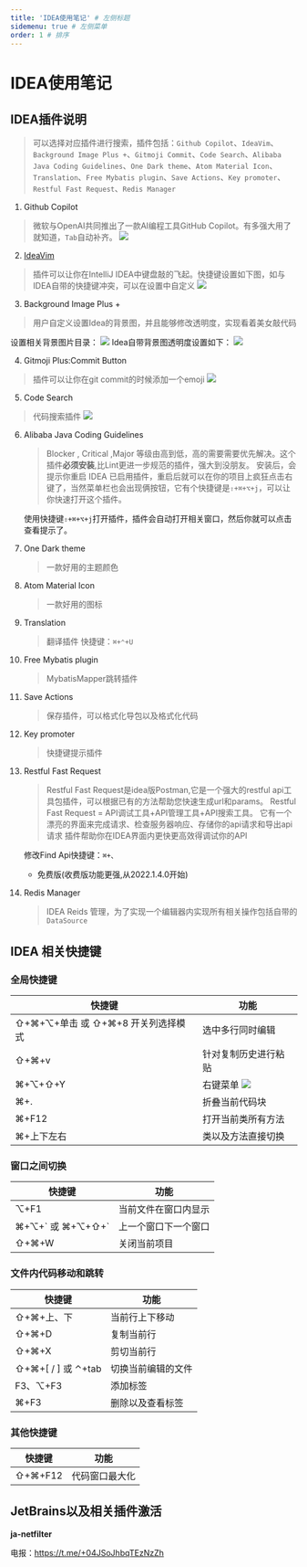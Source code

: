 ```yaml
---
title: 'IDEA使用笔记' # 左侧标题
sidemenu: true # 左侧菜单
order: 1 # 排序
---
```

# IDEA使用笔记

## IDEA插件说明

> 可以选择对应插件进行搜索，插件包括：`Github Copilot`、`IdeaVim`、`Background Image Plus +`、`Gitmoji Commit`、`Code Search`、`Alibaba Java Coding Guidelines`、`One Dark theme`、`Atom Material Icon`、`Translation`、`Free Mybatis plugin`、`Save Actions`、`Key promoter`、`Restful Fast Request`、`Redis Manager`

1. Github Copilot
> 微软与OpenAI共同推出了一款AI编程工具GitHub Copilot。有多强大用了就知道，`Tab`自动补齐。
![](https://cdn.jsdelivr.net/gh/StupidUr/images@main/notes/20220427092527.png)

2. [IdeaVim](/tool/other/vim)
> 插件可以让你在IntelliJ IDEA中键盘敲的飞起。快捷键设置如下图，如与IDEA自带的快捷键冲突，可以在设置中自定义
![](https://cdn.jsdelivr.net/gh/StupidUr/images@main/notes/20220427092257.png)

3. Background Image Plus +
> 用户自定义设置Idea的背景图，并且能够修改透明度，实现看着美女敲代码

设置相关背景图片目录：
![](https://cdn.jsdelivr.net/gh/StupidUr/images@main/notes/20220427101249.png)
Idea自带背景图透明度设置如下：
![](https://cdn.jsdelivr.net/gh/StupidUr/images@main/notes/20220427100936.png)

4. Gitmoji Plus:Commit Button
> 插件可以让你在git commit的时候添加一个emoji
![](https://cdn.jsdelivr.net/gh/StupidUr/images@main/notes/20220427091937.png)

5. Code Search
> 代码搜索插件
![](https://cdn.jsdelivr.net/gh/StupidUr/images@main/notes/20220427091750.png)

6. Alibaba Java Coding Guidelines
   > Blocker , Critical ,Major 等级由高到低，高的需要需要优先解决。这个插件**必须安装**,比Lint更进一步规范的插件，强大到没朋友。
   > 安装后，会提示你重启 IDEA 已启用插件，重启后就可以在你的项目上疯狂点击右键了，当然菜单栏也会出现俩按钮，它有个快捷键是`⇧+⌘+⌥+j`，可以让你快速打开这个插件。

   使用快捷键`⇧+⌘+⌥+j`打开插件，插件会自动打开相关窗口，然后你就可以点击查看提示了。

7. One Dark theme
   > 一款好用的主题颜色

8. Atom Material Icon
   > 一款好用的图标

9. Translation
   > 翻译插件 快捷键：`⌘+⌃+U`

10. Free Mybatis plugin
    > MybatisMapper跳转插件

11. Save Actions
    > 保存插件，可以格式化导包以及格式化代码

12. Key promoter
    > 快捷键提示插件


13. Restful Fast Request
    > Restful Fast Request是idea版Postman,它是一个强大的restful api工具包插件，可以根据已有的方法帮助您快速生成url和params。 Restful Fast Request = API调试工具+API管理工具+API搜索工具。 它有一个漂亮的界面来完成请求、检查服务器响应、存储你的api请求和导出api请求 插件帮助你在IDEA界面内更快更高效得调试你的API

    修改Find Api快捷键：`⌘+、` 

    - 免费版(收费版功能更强,从2022.1.4.0开始)

14. Redis Manager
    > IDEA Reids 管理，为了实现一个编辑器内实现所有相关操作包括自带的`DataSource`

    


## IDEA 相关快捷键

### 全局快捷键

| 快捷键 |  功能 | 
| -------| ------| 
| ⇧+⌘+⌥+单击 或 ⇧+⌘+8 开关列选择模式| 选中多行同时编辑| 
| ⇧+⌘+v | 针对复制历史进行粘贴| 
| ⌘+⌥+⇧+Y | 右键菜单 ![](https://cdn.jsdelivr.net/gh/StupidUr/images@main/notes/20220428160929.png) | 
| ⌘+. | 折叠当前代码块 |
| ⌘+F12 | 打开当前类所有方法 |
| ⌘+上下左右 | 类以及方法直接切换 |

### 窗口之间切换

| 快捷键 |  功能 | 
| -------| ------| 
| ⌥+F1 | 当前文件在窗口内显示 |
| ⌘+⌥+\` 或 ⌘+⌥+⇧+\`  | 上一个窗口下一个窗口 |
| ⇧+⌘+W | 关闭当前项目 | 


### 文件内代码移动和跳转
| 快捷键 |  功能 | 
| -------| ------| 
| ⇧+⌘+上、下 | 当前行上下移动|
| ⇧+⌘+D | 复制当前行|
| ⇧+⌘+X | 剪切当前行|
| ⇧+⌘+[ / ] 或 ⌃+tab | 切换当前编辑的文件|
| F3、⌥+F3 | 添加标签 |
| ⌘+F3 | 删除以及查看标签 |

### 其他快捷键
| 快捷键 |  功能 | 
| -------| ------| 
| ⇧+⌘+F12 | 代码窗口最大化 |

## JetBrains以及相关插件激活

**ja-netfilter**

电报：https://t.me/+04JSoJhbqTEzNzZh

